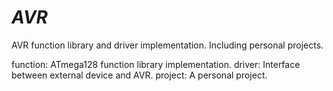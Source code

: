 # _AVR_
AVR function library and driver implementation. Including personal projects.

function: ATmega128 function library implementation.
driver: Interface between external device and AVR.
project: A personal project.
